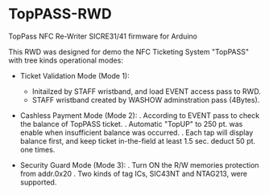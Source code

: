 # TopPASS-RWD
TopPass NFC Re-Writer SICRE31/41 firmware for Arduino

This RWD was designed for demo the NFC Ticketing System "TopPASS" with tree kinds operational modes:
- Ticket Validation Mode (Mode 1):
    - Initailzed by STAFF wristband, and load EVENT access pass to RWD.
    - STAFF wristband created by WASHOW adminstration pass (4Bytes).
    
- Cashless Payment Mode  (Mode 2):
   . According to EVENT pass to check the balance of TopPASS ticket.
   . Automatic "TopUP" to 250 pt. was enable when insufficient balance was occurred.
   . Each tap will display balance first, and keep ticket in-the-field at least 1.5 sec. deduct 50 pt. one times.
   
- Security Guard Mode  (Mode 3):
   . Turn ON the R/W memories protection from addr.0x20
   . Two kinds of tag ICs, SIC43NT and NTAG213, were supported.
